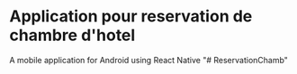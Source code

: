 # Application pour reservation de chambre d'hotel
A mobile application for Android using React Native
"# ReservationChamb" 
